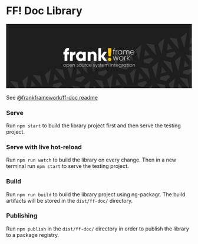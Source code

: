 # FF! Doc Library

![frank-framework-github-banner](banner.png)

See [@frankframework/ff-doc readme](./projects/ff-doc/README.md)

### Serve
Run `npm start` to build the library project first and then serve the testing project.

### Serve with live hot-reload
Run `npm run watch` to build the library on every change. Then in a new terminal run `npm start` to serve the testing project.

### Build
Run `npm run build` to build the library project using ng-packagr. The build artifacts will be stored in the `dist/ff-doc/` directory.

### Publishing
Run `npm publish` in the `dist/ff-doc/` directory in order to publish the library to a package registry.
